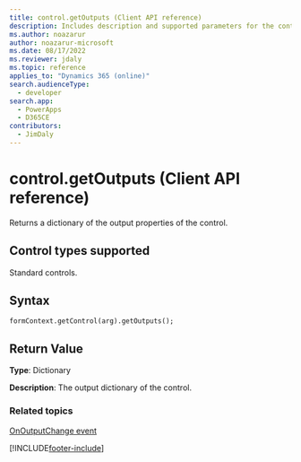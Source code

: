 ```yaml
---
title: control.getOutputs (Client API reference)
description: Includes description and supported parameters for the control.getOutputs method.
ms.author: noazarur
author: noazarur-microsoft
ms.date: 08/17/2022
ms.reviewer: jdaly
ms.topic: reference
applies_to: "Dynamics 365 (online)"
search.audienceType: 
  - developer
search.app: 
  - PowerApps
  - D365CE
contributors:
  - JimDaly
---
```

# control.getOutputs (Client API reference)

Returns a dictionary of the output properties of the control.

## Control types supported

Standard controls.

## Syntax

`formContext.getControl(arg).getOutputs();`

## Return Value

**Type**: Dictionary

**Description**: The output dictionary of the control.

### Related topics

[OnOutputChange event](../events/onoutputchange.md)

[!INCLUDE[footer-include](../../../../../includes/footer-banner.md)]
